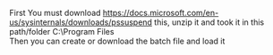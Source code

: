 First You must download https://docs.microsoft.com/en-us/sysinternals/downloads/pssuspend this, unzip it and took it in this path/folder C:\Program Files\
Then you can create or download the batch file and load it
